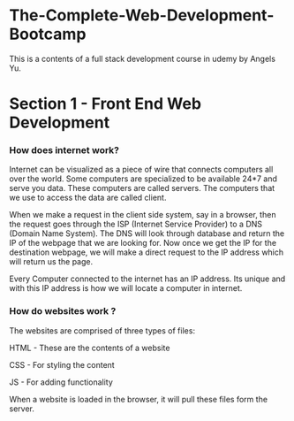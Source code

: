 # The-Complete-Web-Development-Bootcamp
This is a contents of a full stack development course in udemy by Angels Yu. 

# Section 1 - Front End Web Development

### How does internet work?

Internet can be visualized as a piece of wire that connects computers all over the world. Some computers are specialized to be available 24*7 and serve you data. These computers are called servers. The computers that we use to access the data are called client. 

When we make a request in the client side system, say in a browser, then the request goes through the ISP (Internet Service Provider) to a DNS (Domain Name System). The DNS will look through database and return the IP of the webpage that we are looking for. Now once we get the IP for the destination webpage, we will make a direct request to the IP address which will return us the page. 

Every Computer connected to the internet has an IP address. Its unique and with this IP address is how we will locate a computer in internet. 

### How do websites work ?

The websites are comprised of three types of files:

HTML - These are the contents of a website

CSS - For styling the content

JS -  For adding functionality 

When a website is loaded in the browser, it will pull these files form the server.
